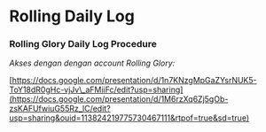 # Rolling Daily Log

### Rolling Glory Daily Log Procedure

_Akses dengan dengan account Rolling Glory:_

[https://docs.google.com/presentation/d/1n7KNzgMpGaZYsrNUK5-ToY18dR0gHc-vjJv\_aFMiiFc/edit?usp=sharing](https://docs.google.com/presentation/d/1M6rzXq6Zj5gOb-zsKAFUfwiuG55Rz_lC/edit?usp=sharing&ouid=113824219775730467111&rtpof=true&sd=true)

